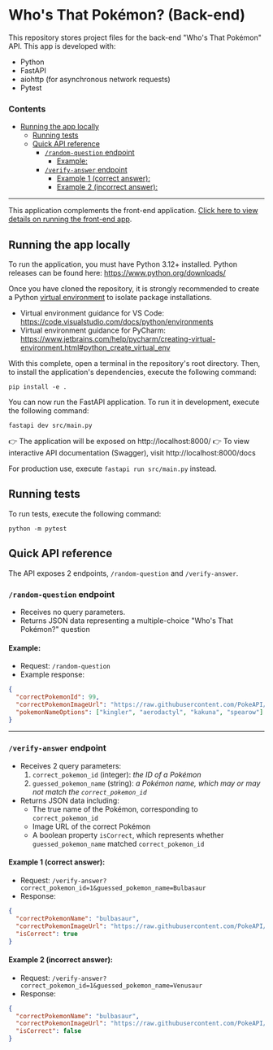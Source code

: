 # Who's That Pokémon? (Back-end)

This repository stores project files for the back-end "Who's That Pokémon" API. This app is developed with:

- Python
- FastAPI
- aiohttp (for asynchronous network requests)
- Pytest

### Contents

- [Running the app locally](#running-the-app-locally)
  - [Running tests](#running-tests)
  - [Quick API reference](#quick-api-reference)
    - [`/random-question` endpoint](#random-question-endpoint)
      - [Example:](#example)
    - [`/verify-answer` endpoint](#verify-answer-endpoint)
      - [Example 1 (correct answer):](#example-1-correct-answer)
      - [Example 2 (incorrect answer):](#example-2-incorrect-answer)

---

This application complements the front-end application. [Click here to view details on running the front-end app](https://github.com/repercussive/pokemon-project-frontend).

## Running the app locally

To run the application, you must have Python 3.12+ installed. Python releases can be found here: https://www.python.org/downloads/

Once you have cloned the repository, it is strongly recommended to create a Python [virtual environment](https://docs.python.org/3/library/venv.html) to isolate package installations.

- Virtual environment guidance for VS Code: https://code.visualstudio.com/docs/python/environments
- Virtual environment guidance for PyCharm: https://www.jetbrains.com/help/pycharm/creating-virtual-environment.html#python_create_virtual_env

With this complete, open a terminal in the repository's root directory. Then, to install the application's dependencies, execute the following command:

```
pip install -e .
```

You can now run the FastAPI application. To run it in development, execute the following command:

```
fastapi dev src/main.py
```

👉 The application will be exposed on http://localhost:8000/
👉 To view interactive API documentation (Swagger), visit http://localhost:8000/docs

For production use, execute `fastapi run src/main.py` instead.

## Running tests

To run tests, execute the following command:

```
python -m pytest
```

## Quick API reference

The API exposes 2 endpoints, `/random-question` and `/verify-answer`.

### `/random-question` endpoint

- Receives no query parameters.
- Returns JSON data representing a multiple-choice "Who's That Pokémon?" question

#### Example:

- Request: `/random-question`
- Example response:

```json
{
  "correctPokemonId": 99,
  "correctPokemonImageUrl": "https://raw.githubusercontent.com/PokeAPI/sprites/master/sprites/pokemon/99.png",
  "pokemonNameOptions": ["kingler", "aerodactyl", "kakuna", "spearow"]
}
```

---

### `/verify-answer` endpoint

- Receives 2 query parameters:
  1. `correct_pokemon_id` (integer): _the ID of a Pokémon_
  2. `guessed_pokemon_name` (string): _a Pokémon name, which may or may not match the `correct_pokemon_id`_
- Returns JSON data including:
  - The true name of the Pokémon, corresponding to `correct_pokemon_id`
  - Image URL of the correct Pokémon
  - A boolean property `isCorrect`, which represents whether `guessed_pokemon_name` matched `correct_pokemon_id`

#### Example 1 (correct answer):

- Request: `/verify-answer?correct_pokemon_id=1&guessed_pokemon_name=Bulbasaur`
- Response:

```json
{
  "correctPokemonName": "bulbasaur",
  "correctPokemonImageUrl": "https://raw.githubusercontent.com/PokeAPI/sprites/master/sprites/pokemon/1.png",
  "isCorrect": true
}
```

#### Example 2 (incorrect answer):

- Request: `/verify-answer?correct_pokemon_id=1&guessed_pokemon_name=Venusaur`
- Response:

```json
{
  "correctPokemonName": "bulbasaur",
  "correctPokemonImageUrl": "https://raw.githubusercontent.com/PokeAPI/sprites/master/sprites/pokemon/1.png",
  "isCorrect": false
}
```
